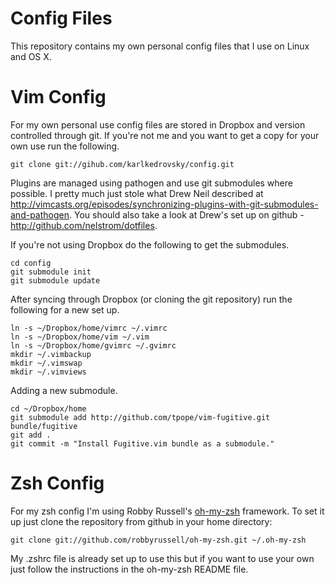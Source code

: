 Config Files
============

This repository contains my own personal config files that I use on Linux and
OS X.

Vim Config
==========

For my own personal use config files are stored in Dropbox and version
controlled through git.  If you're not me and you want to get a copy for your
own use run the following.

    git clone git://gihub.com/karlkedrovsky/config.git

Plugins are managed using pathogen and use git submodules where possible. I
pretty much just stole what Drew Neil described at
http://vimcasts.org/episodes/synchronizing-plugins-with-git-submodules-and-pathogen.
You should also take a look at Drew's set up on github -
http://github.com/nelstrom/dotfiles.

If you're not using Dropbox do the following to get the submodules.

    cd config
    git submodule init
    git submodule update

After syncing through Dropbox (or cloning the git repository) run the following
for a new set up.

    ln -s ~/Dropbox/home/vimrc ~/.vimrc
    ln -s ~/Dropbox/home/vim ~/.vim
    ln -s ~/Dropbox/home/gvimrc ~/.gvimrc
    mkdir ~/.vimbackup
    mkdir ~/.vimswap
    mkdir ~/.vimviews

Adding a new submodule.

    cd ~/Dropbox/home
    git submodule add http://github.com/tpope/vim-fugitive.git bundle/fugitive
    git add .
    git commit -m "Install Fugitive.vim bundle as a submodule."

Zsh Config
==========

For my zsh config I'm using Robby Russell's
[oh-my-zsh](https://github.com/robbyrussell/oh-my-zsh) framework. To set it up
just clone the repository from github in your home directory:

    git clone git://github.com/robbyrussell/oh-my-zsh.git ~/.oh-my-zsh

My .zshrc file is already set up to use this but if you want to use your own
just follow the instructions in the oh-my-zsh README file.
